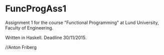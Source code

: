 # FuncProgAss1
Assignment 1 for the course "Functional Programming" at Lund University, Faculty of Engineering. 

Written in Haskell. Deadline 30/11/2015. 

//Anton Friberg
